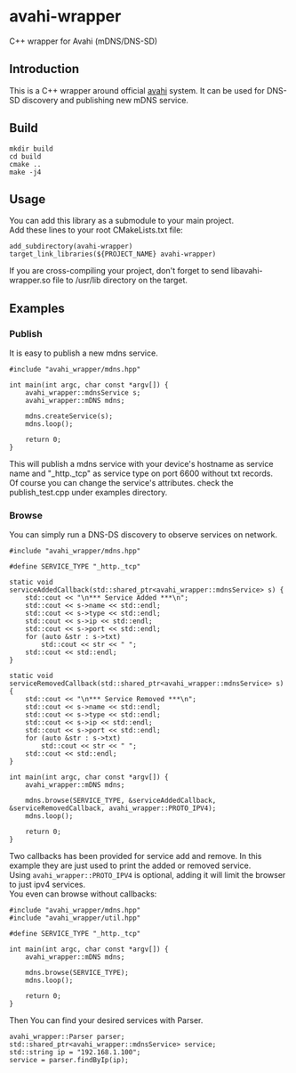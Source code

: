 # avahi-wrapper
C++ wrapper for Avahi (mDNS/DNS-SD)

## Introduction
This is a C++ wrapper around official [avahi](https://github.com/lathiat/avahi) system. It can be used for DNS-SD discovery and publishing new mDNS service.

## Build
```
mkdir build
cd build
cmake ..
make -j4
```

## Usage
You can add this library as a submodule to your main project.<br/>
Add these lines to your root CMakeLists.txt file:
```
add_subdirectory(avahi-wrapper)
target_link_libraries(${PROJECT_NAME} avahi-wrapper)
```
If you are cross-compiling your project, don't forget to send libavahi-wrapper.so file to /usr/lib directory on the target.

## Examples
### Publish
It is easy to publish a new mdns service.
```
#include "avahi_wrapper/mdns.hpp"

int main(int argc, char const *argv[]) {
	avahi_wrapper::mdnsService s;
	avahi_wrapper::mDNS mdns;
  
	mdns.createService(s);
	mdns.loop();

	return 0;
}
```
This will publish a mdns service with your device's hostname as service name and "_http._tcp" as service type on port 6600 without txt records.<br/>
Of course you can change the service's attributes. check the publish_test.cpp under examples directory.
### Browse
You can simply run a DNS-DS discovery to observe services on network.
```
#include "avahi_wrapper/mdns.hpp"

#define SERVICE_TYPE "_http._tcp"

static void serviceAddedCallback(std::shared_ptr<avahi_wrapper::mdnsService> s) {
	std::cout << "\n*** Service Added ***\n";
	std::cout << s->name << std::endl;
	std::cout << s->type << std::endl;
	std::cout << s->ip << std::endl;
	std::cout << s->port << std::endl;
	for (auto &str : s->txt)
		std::cout << str << " ";
	std::cout << std::endl;
}

static void serviceRemovedCallback(std::shared_ptr<avahi_wrapper::mdnsService> s) {
	std::cout << "\n*** Service Removed ***\n";
	std::cout << s->name << std::endl;
	std::cout << s->type << std::endl;
	std::cout << s->ip << std::endl;
	std::cout << s->port << std::endl;
	for (auto &str : s->txt)
		std::cout << str << " ";
	std::cout << std::endl;
}

int main(int argc, char const *argv[]) {
	avahi_wrapper::mDNS mdns;
	
	mdns.browse(SERVICE_TYPE, &serviceAddedCallback, &serviceRemovedCallback, avahi_wrapper::PROTO_IPV4);
	mdns.loop();
	
	return 0;
}
```
Two callbacks has been provided for service add and remove. In this example they are just used to print the added or removed service.<br/>
Using ```avahi_wrapper::PROTO_IPV4``` is optional, adding it will limit the browser to just ipv4 services.<br/>
You even can browse without callbacks:
```
#include "avahi_wrapper/mdns.hpp"
#include "avahi_wrapper/util.hpp"

#define SERVICE_TYPE "_http._tcp"

int main(int argc, char const *argv[]) {
	avahi_wrapper::mDNS mdns;
	
	mdns.browse(SERVICE_TYPE);
	mdns.loop();
	
	return 0;
}
```
Then You can find your desired services with Parser.
```
avahi_wrapper::Parser parser;
std::shared_ptr<avahi_wrapper::mdnsService> service;
std::string ip = "192.168.1.100";
service = parser.findByIp(ip);
```

